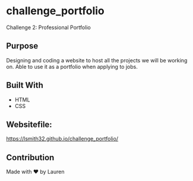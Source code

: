 # challenge_portfolio
Challenge 2: Professional Portfolio

## Purpose
Designing and coding a website to host all the projects we will be working on. Able to use it as a portfolio when applying to jobs. 

## Built With
* HTML
* CSS

## Websitefile:
https://lsmith32.github.io/challenge_portfolio/

## Contribution
Made with ❤️ by Lauren
